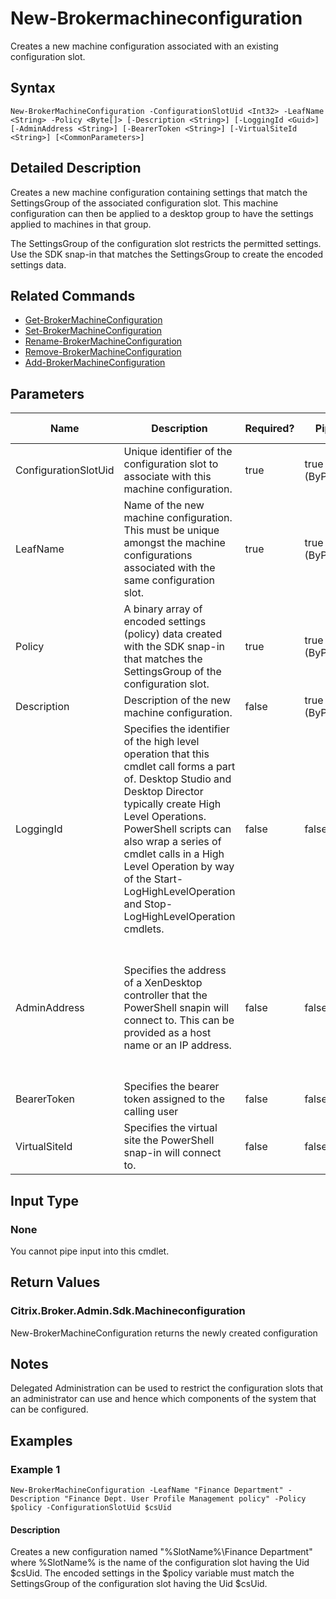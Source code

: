 ﻿
# New-Brokermachineconfiguration
Creates a new machine configuration associated with an existing configuration slot.
## Syntax
```
New-BrokerMachineConfiguration -ConfigurationSlotUid <Int32> -LeafName <String> -Policy <Byte[]> [-Description <String>] [-LoggingId <Guid>] [-AdminAddress <String>] [-BearerToken <String>] [-VirtualSiteId <String>] [<CommonParameters>]
```
## Detailed Description
Creates a new machine configuration containing settings that match the SettingsGroup of the associated configuration slot. This machine configuration can then be applied to a desktop group to have the settings applied to machines in that group.

The SettingsGroup of the configuration slot restricts the permitted settings. Use the SDK snap-in that matches the SettingsGroup to create the encoded settings data.


## Related Commands

* [Get-BrokerMachineConfiguration](./Get-BrokerMachineConfiguration/)
* [Set-BrokerMachineConfiguration](./Set-BrokerMachineConfiguration/)
* [Rename-BrokerMachineConfiguration](./Rename-BrokerMachineConfiguration/)
* [Remove-BrokerMachineConfiguration](./Remove-BrokerMachineConfiguration/)
* [Add-BrokerMachineConfiguration](./Add-BrokerMachineConfiguration/)
## Parameters
| Name   | Description | Required? | Pipeline Input | Default Value |
| --- | --- | --- | --- | --- |
| ConfigurationSlotUid | Unique identifier of the configuration slot to associate with this machine configuration. | true | true (ByPropertyName) | None |
| LeafName | Name of the new machine configuration. This must be unique amongst the machine configurations associated with the same configuration slot. | true | true (ByPropertyName) | None |
| Policy | A binary array of encoded settings (policy) data created with the SDK snap-in that matches the SettingsGroup of the configuration slot. | true | true (ByPropertyName) | None |
| Description | Description of the new machine configuration. | false | true (ByPropertyName) |  |
| LoggingId | Specifies the identifier of the high level operation that this cmdlet call forms a part of. Desktop Studio and Desktop Director typically create High Level Operations. PowerShell scripts can also wrap a series of cmdlet calls in a High Level Operation by way of the Start-LogHighLevelOperation and Stop-LogHighLevelOperation cmdlets. | false | false |  |
| AdminAddress | Specifies the address of a XenDesktop controller that the PowerShell snapin will connect to. This can be provided as a host name or an IP address. | false | false | Localhost. Once a value is provided by any cmdlet, this value will become the default. |
| BearerToken | Specifies the bearer token assigned to the calling user | false | false |  |
| VirtualSiteId | Specifies the virtual site the PowerShell snap-in will connect to. | false | false |  |

## Input Type

### None
You cannot pipe input into this cmdlet.
## Return Values

### Citrix.Broker.Admin.Sdk.Machineconfiguration
New-BrokerMachineConfiguration returns the newly created configuration
## Notes
Delegated Administration can be used to restrict the configuration slots that an administrator can use and hence which components of the system that can be configured.
## Examples

### Example 1
```
New-BrokerMachineConfiguration -LeafName "Finance Department" -Description "Finance Dept. User Profile Management policy" -Policy $policy -ConfigurationSlotUid $csUid
```
#### Description
Creates a new configuration named "%SlotName%\\Finance Department" where %SlotName% is the name of the configuration slot having the Uid \$csUid. The encoded settings in the \$policy variable must match the SettingsGroup of the configuration slot having the Uid \$csUid.
